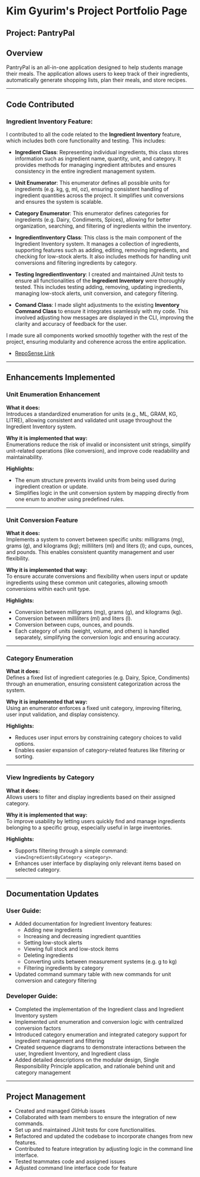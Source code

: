 # Kim Gyurim's Project Portfolio Page

## Project: PantryPal

## Overview
PantryPal is an all-in-one application designed to help students manage their meals. The application allows users to keep track of their ingredients, automatically generate shopping lists, plan their meals, and store recipes.

---

## **Code Contributed**

### **Ingredient Inventory Feature:**
I contributed to all the code related to the **Ingredient Inventory** feature, which includes both core functionality and testing. This includes:

- **Ingredient Class**: Representing individual ingredients, this class stores information such as ingredient name, quantity, unit, and category. It provides methods for managing ingredient attributes and ensures consistency in the entire ingredient management system.

- **Unit Enumerator**: This enumerator defines all possible units for ingredients (e.g. kg, g, ml, oz), ensuring consistent handling of ingredient quantities across the project. It simplifies unit conversions and ensures the system is scalable.

- **Category Enumerator**: This enumerator defines categories for ingredients (e.g. Dairy, Condiments, Spices), allowing for better organization, searching, and filtering of ingredients within the inventory.

- **IngredientInventory Class**: This class is the main component of the Ingredient Inventory system. It manages a collection of ingredients, supporting features such as adding, editing, removing ingredients, and checking for low-stock alerts. It also includes methods for handling unit conversions and filtering ingredients by category.

- **Testing IngredientInventory**: I created and maintained JUnit tests to ensure all functionalities of the **Ingredient Inventory** were thoroughly tested. This includes testing adding, removing, updating ingredients, managing low-stock alerts, unit conversion, and category filtering.

- **Comand Class**: I made slight adjustments to the existing **Inventory Command Class**  to ensure it integrates seamlessly with my code. This involved adjusting how messages are displayed in the CLI, improving the clarity and accuracy of feedback for the user.

I made sure all components worked smoothly together with the rest of the project, ensuring modularity and coherence across the entire application.

- [RepoSense Link](<https://nus-cs2113-ay2425s2.github.io/tp-dashboard/?search=yok2086&breakdown=true&sort=groupTitle%20dsc&sortWithin=title&since=2025-02-21&timeframe=commit&mergegroup=&groupSelect=groupByRepos&checkedFileTypes=docs~functional-code~test-code~other>)
---
## Enhancements Implemented

### Unit Enumeration Enhancement
**What it does:**  
Introduces a standardized enumeration for units (e.g., ML, GRAM, KG, LITRE), allowing consistent and validated unit usage throughout the Ingredient Inventory system.

**Why it is implemented that way:**  
Enumerations reduce the risk of invalid or inconsistent unit strings, simplify unit-related operations (like conversion), and improve code readability and maintainability.

**Highlights:**
- The enum structure prevents invalid units from being used during ingredient creation or update.
- Simplifies logic in the unit conversion system by mapping directly from one enum to another using predefined rules.

---

### Unit Conversion Feature
**What it does:**  
Implements a system to convert between specific units: milligrams (mg), grams (g), and kilograms (kg); milliliters (ml) and liters (l); and cups, ounces, and pounds. This enables consistent quantity management and user flexibility.

**Why it is implemented that way:**  
To ensure accurate conversions and flexibility when users input or update ingredients using these common unit categories, allowing smooth conversions within each unit type.

**Highlights:**
- Conversion between milligrams (mg), grams (g), and kilograms (kg).
- Conversion between milliliters (ml) and liters (l).
- Conversion between cups, ounces, and pounds.
- Each category of units (weight, volume, and others) is handled separately, simplifying the conversion logic and ensuring accuracy.

---

### Category Enumeration
**What it does:**  
Defines a fixed list of ingredient categories (e.g. Dairy, Spice, Condiments) through an enumeration, ensuring consistent categorization across the system.

**Why it is implemented that way:**  
Using an enumerator enforces a fixed unit category, improving filtering, user input validation, and display consistency.

**Highlights:**
- Reduces user input errors by constraining category choices to valid options.
- Enables easier expansion of category-related features like filtering or sorting.

---

### View Ingredients by Category
**What it does:**  
Allows users to filter and display ingredients based on their assigned category.

**Why it is implemented that way:**  
To improve usability by letting users quickly find and manage ingredients belonging to a specific group, especially useful in large inventories.

**Highlights:**
- Supports filtering through a simple command: `viewIngredientsByCategory <category>`.
- Enhances user interface by displaying only relevant items based on selected category.

---

## Documentation Updates

### User Guide:
- Added documentation for Ingredient Inventory features:
    - Adding new ingredients
    - Increasing and decreasing ingredient quantities
    - Setting low-stock alerts
    - Viewing full stock and low-stock items
    - Deleting ingredients
    - Converting units between measurement systems (e.g. g to kg)
    - Filtering ingredients by category
- Updated command summary table with new commands for unit conversion and category filtering

### Developer Guide:
- Completed the implementation of the Ingredient class and Ingredient Inventory system
- Implemented unit enumeration and conversion logic with centralized conversion factors
- Introduced category enumeration and integrated category support for ingredient management and filtering
- Created sequence diagrams to demonstrate interactions between the user, Ingredient Inventory, and Ingredient class
- Added detailed descriptions on the modular design, Single Responsibility Principle application, and rationale behind unit and category management
---

## Project Management
- Created and managed GitHub issues 
- Collaborated with team members to ensure the integration of new commands.
- Set up and maintained JUnit tests for core functionalities.
- Refactored and updated the codebase to incorporate changes from new features.
- Contributed to feature integration by adjusting logic in the command line interface.
- Tested teammates code and assigned issues
- Adjusted command line interface code for feature




